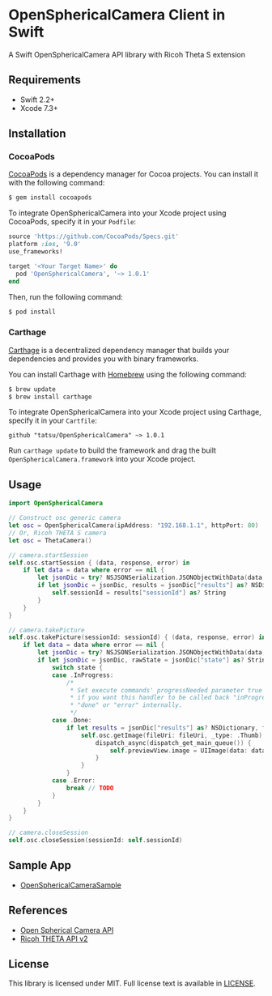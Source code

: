 # OpenSphericalCamera Client in Swift
A Swift OpenSphericalCamera API library with Ricoh Theta S extension

## Requirements

* Swift 2.2+
* Xcode 7.3+

## Installation

### CocoaPods

[CocoaPods](http://cocoapods.org) is a dependency manager for Cocoa projects. You can install it with the following command:

```bash
$ gem install cocoapods
```

To integrate OpenSphericalCamera into your Xcode project using CocoaPods, specify it in your `Podfile`:

```ruby
source 'https://github.com/CocoaPods/Specs.git'
platform :ios, '9.0'
use_frameworks!

target '<Your Target Name>' do
  pod 'OpenSphericalCamera', '~> 1.0.1'
end
```

Then, run the following command:

```bash
$ pod install
```

### Carthage

[Carthage](https://github.com/Carthage/Carthage) is a decentralized dependency manager that builds your dependencies and provides you with binary frameworks.

You can install Carthage with [Homebrew](http://brew.sh/) using the following command:

```bash
$ brew update
$ brew install carthage
```

To integrate OpenSphericalCamera into your Xcode project using Carthage, specify it in your `Cartfile`:

```ogdl
github "tatsu/OpenSphericalCamera" ~> 1.0.1
```

Run `carthage update` to build the framework and drag the built `OpenSphericalCamera.framework` into your Xcode project.

## Usage

```swift
import OpenSphericalCamera

// Construct osc generic camera
let osc = OpenSphericalCamera(ipAddress: "192.168.1.1", httpPort: 80)
// Or, Ricoh THETA S camera
let osc = ThetaCamera()

// camera.startSession
self.osc.startSession { (data, response, error) in
    if let data = data where error == nil {
        let jsonDic = try? NSJSONSerialization.JSONObjectWithData(data, options: NSJSONReadingOptions.MutableContainers) as! NSDictionary
        if let jsonDic = jsonDic, results = jsonDic["results"] as? NSDictionary {
            self.sessionId = results["sessionId"] as? String
        }
    }
}

// camera.takePicture
self.osc.takePicture(sessionId: sessionId) { (data, response, error) in
    if let data = data where error == nil {
        let jsonDic = try? NSJSONSerialization.JSONObjectWithData(data, options: NSJSONReadingOptions.MutableContainers) as! NSDictionary
        if let jsonDic = jsonDic, rawState = jsonDic["state"] as? String, state = OSCCommandState(rawValue: rawState) {
            switch state {
            case .InProgress:
                /*
                 * Set execute commands' progressNeeded parameter true explicitly, except for getLivePreview,
                 * if you want this handler to be called back "inProgress". In any case, they are waiting for
                 * "done" or "error" internally.
                 */
            case .Done:
                if let results = jsonDic["results"] as? NSDictionary, fileUri = results["fileUri"] as? String {
                    self.osc.getImage(fileUri: fileUri, _type: .Thumb) { (data, response, error) in
                        dispatch_async(dispatch_get_main_queue()) {
                            self.previewView.image = UIImage(data: data!)
                        }
                    }
                }
            case .Error:
                break // TODO
            }
        }
    }
}

// camera.closeSession
self.osc.closeSession(sessionId: self.sessionId)
```

## Sample App
* [OpenSphericalCameraSample](https://github.com/tatsu/OpenSphericalCameraSample)

## References
* [Open Spherical Camera API](https://developers.google.com/streetview/open-spherical-camera/)
* [Ricoh THETA API v2](https://developers.theta360.com/en/docs/v2/api_reference/)

## License

This library is licensed under MIT. Full license text is available in [LICENSE](LICENSE).
